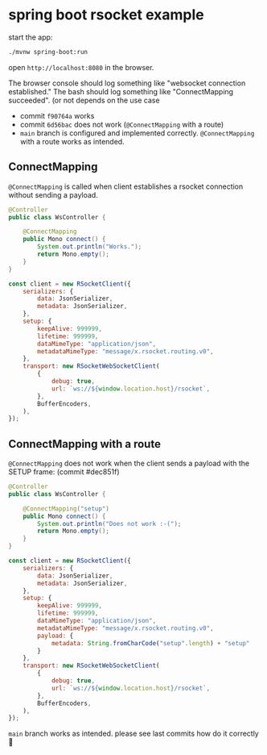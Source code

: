 # spring boot rsocket example

start the app:

```bash
./mvnw spring-boot:run
```

open `http://localhost:8080` in the browser.

The browser console should log something like "websocket connection established."
The bash should log something like "ConnectMapping succeeded". (or not depends on the use case

* commit `f90764a` works
* commit `6d56bac` does not work (`@ConnectMapping` with a route)
* `main` branch is configured and implemented correctly. `@ConnectMapping` with a route works as intended.

## ConnectMapping

`@ConnectMapping` is called when client establishes a rsocket connection without sending a payload.

```java
@Controller
public class WsController {

    @ConnectMapping
    public Mono connect() {
        System.out.println("Works.");
        return Mono.empty();
    }
}
```

```js
const client = new RSocketClient({
    serializers: {
        data: JsonSerializer,
        metadata: JsonSerializer,
    },
    setup: {
        keepAlive: 999999,
        lifetime: 999999,
        dataMimeType: "application/json",
        metadataMimeType: "message/x.rsocket.routing.v0",
    },
    transport: new RSocketWebSocketClient(
        {
            debug: true,
            url: `ws://${window.location.host}/rsocket`,
        },
        BufferEncoders,
    ),
});
```

## ConnectMapping with a route

`@ConnectMapping` does not work when the client sends a payload with the SETUP frame:
(commit #dec851f)

```java
@Controller
public class WsController {

    @ConnectMapping("setup")
    public Mono connect() {
        System.out.println("Does not work :-(");
        return Mono.empty();
    }
}
```

```js
const client = new RSocketClient({
    serializers: {
        data: JsonSerializer,
        metadata: JsonSerializer,
    },
    setup: {
        keepAlive: 999999,
        lifetime: 999999,
        dataMimeType: "application/json",
        metadataMimeType: "message/x.rsocket.routing.v0",
        payload: {
            metadata: String.fromCharCode("setup".length) + "setup"
        }
    },
    transport: new RSocketWebSocketClient(
        {
            debug: true,
            url: `ws://${window.location.host}/rsocket`,
        },
        BufferEncoders,
    ),
});
```

`main` branch works as intended. please see last commits how do it correctly 🙂

